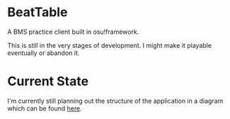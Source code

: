 # BeatTable
A BMS practice client built in osu!framework.

This is still in the very stages of development. I might make it playable eventually or abandon it.

# Current State
I'm currently still planning out the structure of the application in a diagram which can be found [here](https://www.figma.com/file/4gZKAoAi6YbadPNTBgrnXy/UML-Diagram).
